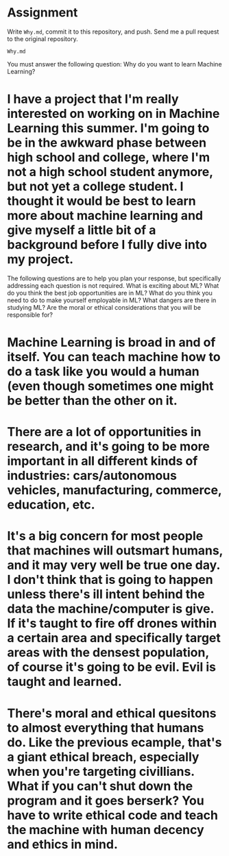 # Assignment
Write `Why.md`, commit it to this repository, and push. Send me a pull
request to the original repository.

`Why.md`

You must answer the following question:
Why do you want to learn Machine Learning?

# I have a project that I'm really interested on working on in Machine Learning this summer. I'm going to be in the awkward phase between high school and college, where I'm not a high school student anymore, but not yet a college student. I thought it would be best to learn more about machine learning and give myself a little bit of a background before I fully dive into my project.  

The following questions are to help you plan your response, but specifically
addressing each question is not required.
What is exciting about ML?  What do you think the best job opportunities are in ML? What do you think you need to do to make yourself employable in ML? What dangers are there in studying ML? Are the moral or ethical considerations that you will be responsible for?

# Machine Learning is broad in and of itself. You can teach machine how to do a task like you would a human (even though sometimes one might be better than the other on it. 

# There are a lot of opportunities in research, and it's going to be more important in all different kinds of industries: cars/autonomous vehicles, manufacturing, commerce, education, etc. 

# It's a big concern for most people that machines will outsmart humans, and it may very well be true one day. I don't think that is going to happen unless there's ill intent behind the data the machine/computer is give. If it's taught to fire off drones within a certain area and specifically target areas with the densest population, of course it's going to be evil. Evil is taught and learned. 

# There's moral and ethical quesitons to almost everything that humans do. Like the previous ecample, that's a giant ethical breach, especially when you're targeting civillians. What if you can't shut down the program and it goes berserk? You have to write ethical code and teach the machine with human decency and ethics in mind. 
